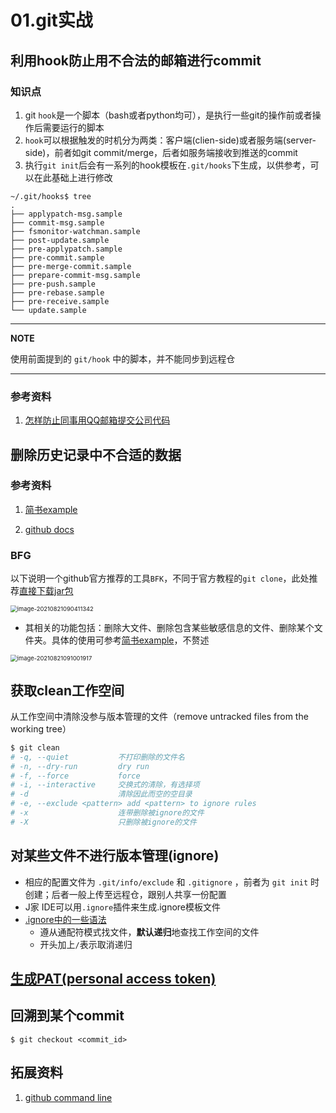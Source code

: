 # 01.git实战

利用hook防止用不合法的邮箱进行commit
--------------------------------------

### 知识点

1.  git `hook`是一个脚本（bash或者python均可），是执行一些git的操作前或者操作后需要运行的脚本
2.  `hook`可以根据触发的时机分为两类：客户端(clien-side)或者服务端(server-side)，前者如git
    commit/merge，后者如服务端接收到推送的commit
3.  执行`git init`后会有一系列的hook模板在`.git/hooks`下生成，以供参考，可以在此基础上进行修改

``` {.sourceCode .bash}
~/.git/hooks$ tree
.
├── applypatch-msg.sample
├── commit-msg.sample
├── fsmonitor-watchman.sample
├── post-update.sample
├── pre-applypatch.sample
├── pre-commit.sample
├── pre-merge-commit.sample
├── prepare-commit-msg.sample
├── pre-push.sample
├── pre-rebase.sample
├── pre-receive.sample
└── update.sample
```

---

**NOTE**

使用前面提到的 `git/hook` 中的脚本，并不能同步到远程仓

---

### 参考资料

1.  [怎样防止同事用QQ邮箱提交公司代码](https://mp.weixin.qq.com/s/nTujGu1tbde--X3KEO22WA)

## 删除历史记录中不合适的数据

### 参考资料

1. [简书example](https://www.jianshu.com/p/6c3f28d41c5e)

2. [github docs](https://docs.github.com/en/github/authenticating-to-github/keeping-your-account-and-data-secure/removing-sensitive-data-from-a-repository)

### BFG

以下说明一个github官方推荐的工具`BFK`，不同于官方教程的`git clone`，此处推荐[直接下载jar包](https://rtyley.github.io/bfg-repo-cleaner/)

<img src="https://natsu-akatsuki.oss-cn-guangzhou.aliyuncs.com/img/image-20210821090411342.png" alt="image-20210821090411342" style="zoom:67%;" />

- 其相关的功能包括：删除大文件、删除包含某些敏感信息的文件、删除某个文件夹。具体的使用可参考[简书example](https://www.jianshu.com/p/6c3f28d41c5e)，不赘述

<img src="https://natsu-akatsuki.oss-cn-guangzhou.aliyuncs.com/img/image-20210821091001917.png" alt="image-20210821091001917" style="zoom:67%;" />



## 获取clean工作空间

从工作空间中清除没参与版本管理的文件（remove untracked files from the working tree）

```bash
$ git clean
# -q, --quiet           不打印删除的文件名
# -n, --dry-run         dry run
# -f, --force           force
# -i, --interactive     交换式的清除，有选择项
# -d                    清除因此而空的空目录
# -e, --exclude <pattern> add <pattern> to ignore rules
# -x                    连带删除被ignore的文件
# -X                    只删除被ignore的文件
```

## 对某些文件不进行版本管理(ignore)

- 相应的配置文件为 `.git/info/exclude` 和 `.gitignore` ，前者为 `git init` 时创建；后者一般上传至远程仓，跟别人共享一份配置
- J家 IDE可以用`.ignore`插件来生成.ignore模板文件
- [.ignore中的一些语法](https://git-scm.com/book/en/v2/Git-Basics-Recording-Changes-to-the-Repository)
  - 遵从通配符模式找文件，**默认递归**地查找工作空间的文件
  - 开头加上`/`表示取消递归

## [生成PAT(personal access token)](https://docs.github.com/en/github/authenticating-to-github/keeping-your-account-and-data-secure/creating-a-personal-access-token#creating-a-token)

## 回溯到某个commit

```
$ git checkout <commit_id>
```





## 拓展资料

1. [github command line](https://github.com/cli/cli)

